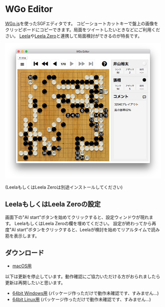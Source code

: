 # WGo Editor
[WGo.js](http://wgo.waltheri.net/)を使ったSGFエディタです。
コピーショートカットキーで盤上の画像をクリッピボードにコピーできます。局面をツイートしたいときなどにご利用ください。
[Leela](https://www.sjeng.org/leela.html)や[Leela Zero](https://github.com/gcp/leela-zero)と連携して局面検討ができるのが特長です。

![スクリーンショット](screenshot.png)

(LeelaもしくはLeela Zeroは別途インストールしてください)

## LeelaもしくはLeela Zeroの設定
画面下の"AI start”ボタンを始めてクリックすると、設定ウィンドウが現れます。
LeelaもしくはLeela Zeroの欄を埋めてください。
設定が終わってから再度"AI start”ボタンをクリックすると、Leelaが検討を始めてリアルタイムで読み筋を表示します。

## ダウンロード

- [macOS用](https://github.com/y-ich/wgo-editor/releases/download/v0.1.1/wgo-editor.mac-x64.zip)

以下は更新を停止しています。動作確認にご協力いただける方がおられましたら更新は再開したいと思います。
- [64bit Windows用](https://github.com/y-ich/wgo-editor/releases/download/v0.1.0/wgo-editor.win-x64.zip) (パッケージ作っただけで動作未確認です、すみません…)
- [64bit Linux用](https://github.com/y-ich/wgo-editor/releases/download/v0.1.0/wgo-editor.linux-x64.zip) (パッケージ作っただけで動作未確認です、すみません…)
